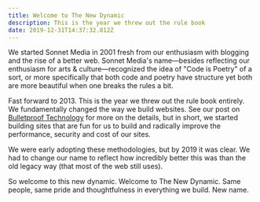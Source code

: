 ```yaml
---
title: Welcome to The New Dynamic
description: This is the year we threw out the rule book
date: 2019-12-31T14:37:32.812Z
---
```


We started Sonnet Media in 2001 fresh from our enthusiasm with blogging and the rise of a better web. Sonnet Media's name—besides reflecting our enthusiasm for arts & culture—recognized the idea of "Code is Poetry" of a sort, or more specifically that both code and poetry have structure yet both are more beautiful when one breaks the rules a bit. 

Fast forward to 2013. This is the year we threw out the rule book entirely. We fundamentally changed the way we build websites. See our post on [Bulletproof Technology](/article/bulletproof-technology/) for more on the details, but in short, we started building sites that are fun for us to build and radically improve the performance, security and cost of our sites. 

We were early adopting these methodologies, but by 2019 it was clear. We had to change our name to reflect how incredibly better this was than the old legacy way (that most of the web still uses). 

So welcome to this new dynamic. Welcome to The New Dynamic. Same people, same pride and thoughtfulness in everything we build. New name.